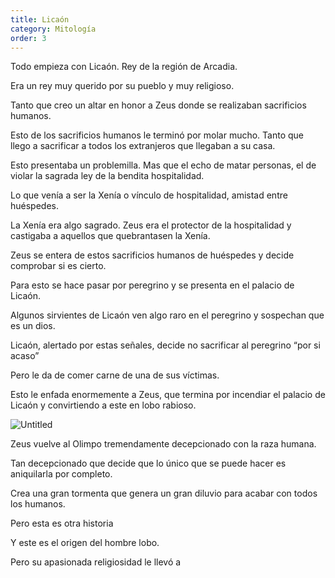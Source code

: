 ```yaml
---
title: Licaón
category: Mitología
order: 3
---
```


Todo empieza con Licaón. Rey de la región de Arcadia.

Era un rey muy querido por su pueblo y muy religioso.

Tanto que creo un altar en honor a Zeus donde se realizaban sacrificios humanos.

Esto de los sacrificios humanos le terminó por molar mucho. Tanto que llego a sacrificar a todos los extranjeros que llegaban a su casa.

Esto presentaba un problemilla. Mas que el echo de matar personas, el de violar la sagrada ley de la bendita hospitalidad.

Lo que venía a ser la Xenía o vínculo de hospitalidad, amistad entre huéspedes.

La Xenía era algo sagrado. Zeus era el protector de la hospitalidad y castigaba a aquellos que quebrantasen la Xenía.

Zeus se entera de estos sacrificios humanos de huéspedes y decide comprobar si es cierto.

Para esto se hace pasar por peregrino y se presenta en el palacio de Licaón.

Algunos sirvientes de Licaón ven algo raro en el peregrino y sospechan que es un dios.

Licaón, alertado por estas señales, decide no sacrificar al peregrino “por si acaso”

Pero le da de comer carne de una de sus víctimas.

Esto le enfada enormemente a Zeus, que termina por incendiar el palacio de Licaón y convirtiendo a este en lobo rabioso.

![Untitled]({{site.baseurl}}/images/Licao%n%204b2c9e792b3747109e559fd9169d6230/Jupiter_y_Licaon__jan_Cossiers__-_Licaon__mitologia__-_Wikipedia__la_enciclopedia_libre.png)

Zeus vuelve al Olimpo tremendamente decepcionado con la raza humana.

Tan decepcionado que decide que lo único que se puede hacer es aniquilarla por completo.

Crea una gran tormenta que genera un gran diluvio para acabar con todos los humanos.

Pero esta es otra historia

Y este es el origen del hombre lobo.

Pero su apasionada religiosidad le llevó a

